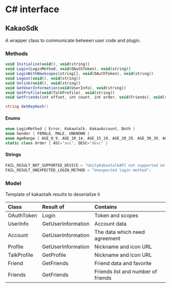 # C# interface

## KakaoSdk

A wrapper class to communicate between user code and plugin.  

### Methods
```js
void Initialize(void(), void(string))
void Login(LoginMethod, void(OAuthToken), void(string))
void LoginWithNewScopes(string[], void(OAuthToken), void(string))
void Logout(void(), void(string))
void Unlink(void(), void(string))
void GetUserInformation(void(UserInfo), void(string))
void GetProfile(void(TalkProfile), void(string))
void GetFriends(int offset, int count, int order, void(Friends), void(string))
```
```C#
string GetKeyHash()
```

#### Enums
```C#
enum LoginMethod { Error, Kakaotalk, KakaoAccount, Both }
enum Gender { FEMALE, MALE, UNKNOWN }
enum AgeRange { AGE_0_9, AGE_10_14, AGE_15_19, AGE_20_29, AGE_30_39, AGE_40_49, AGE_50_59, AGE_60_69, AGE_70_79, AGE_80_89, AGE_90_ABOVE, UNKNOWN }
static class Order { ASC="asc", DESC="desc" }
```

#### Strings
```C#
FAIL_RESULT_NOT_SUPPORTED_DEVICE = "UnityKakaotalkAPI not supported on this device";
FAIL_RESULT_UNEXPECTED_LOGIN_METHOD = "Unexpected login method";
```

### Model
Template of kakaotalk results to deserialize it

| Class       | Result of          | Contains                           |
| :---------- | :----------------- | :--------------------------------- |
| OAuthToken  | Login              | Token and scopes                   |
| UserInfo    | GetUserInformation | Account data                       |
| Account     | GetUserInformation | The data which need agreement      |
| Profile     | GetUserInformation | Nickname and icon URL              |
| TalkProfile | GetProfile         | Nickname and icon URL              |
| Friend      | GetFriends         | Friend data and favorite           |
| Friends     | GetFriends         | Friends list and number of friends |

